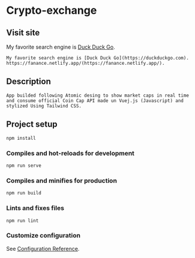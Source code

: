 # Crypto-exchange

## Visit site 
My favorite search engine is [Duck Duck Go](https://duckduckgo.com).
```
My favorite search engine is [Duck Duck Go](https://duckduckgo.com).
https://fanance.netlify.app/(https://fanance.netlify.app/).

```

## Description
```
App builded following Atomic desing to show market caps in real time and consume official Coin Cap API made un Vuej.js (Javascript) and stylized Using Tailwind CSS.
```

## Project setup
```
npm install
```

### Compiles and hot-reloads for development
```
npm run serve
```

### Compiles and minifies for production
```
npm run build
```

### Lints and fixes files
```
npm run lint
```

### Customize configuration
See [Configuration Reference](https://cli.vuejs.org/config/).
